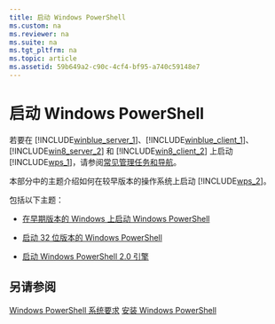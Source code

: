 ```yaml
---
title: 启动 Windows PowerShell
ms.custom: na
ms.reviewer: na
ms.suite: na
ms.tgt_pltfrm: na
ms.topic: article
ms.assetid: 59b649a2-c90c-4cf4-bf95-a740c59148e7
---
```

# 启动 Windows PowerShell
若要在 [!INCLUDE[winblue_server_1](../Token/winblue_server_1_md.md)]、[!INCLUDE[winblue_client_1](../Token/winblue_client_1_md.md)]、[!INCLUDE[win8_server_2](../Token/win8_server_2_md.md)] 和 [!INCLUDE[win8_client_2](../Token/win8_client_2_md.md)] 上启动 [!INCLUDE[wps_1](../Token/wps_1_md.md)]，请参阅[常见管理任务和导航](http://technet.microsoft.com/library/hh831491.aspx)。

本部分中的主题介绍如何在较早版本的操作系统上启动 [!INCLUDE[wps_2](../Token/wps_2_md.md)]。

包括以下主题：

-   [在早期版本的 Windows 上启动 Windows PowerShell](../Topic/Starting-Windows-PowerShell-on-Earlier-Versions-of-Windows.md)

-   [启动 32 位版本的 Windows PowerShell](../Topic/Starting-the-32-Bit-Version-of-Windows-PowerShell.md)

-   [启动 Windows PowerShell 2.0 引擎](../Topic/Starting-the-Windows-PowerShell-2.0-Engine.md)

## 另请参阅
[Windows PowerShell 系统要求](../Topic/Windows-PowerShell-System-Requirements.md)
[安装 Windows PowerShell](../Topic/Installing-Windows-PowerShell.md)



<!--HONumber=Apr16_HO1-->


